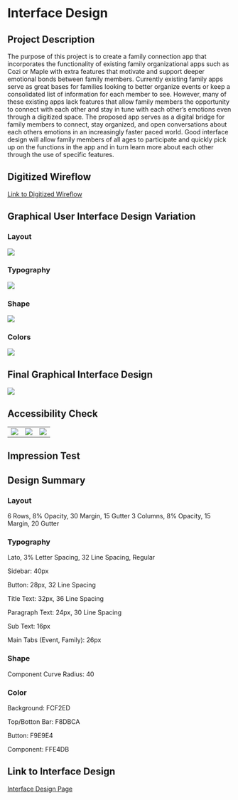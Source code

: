 <h1>Interface Design</h1>
<h2>Project Description</h2>
The purpose of this project is to create a family connection app that incorporates the functionality of existing family organizational apps such as Cozi or Maple with extra features that motivate and support deeper emotional bonds between family members. Currently existing family apps serve as great bases for families looking to better organize events or keep a consolidated list of information for each member to see. However, many of these existing apps lack features that allow family members the opportunity to connect with each other and stay in tune with each other’s emotions even through a digitized space. The proposed app serves as a digital bridge for family members to connect, stay organized, and open conversations about each others emotions in an increasingly faster paced world. Good interface design will allow family members of all ages to participate and quickly pick up on the functions in the app and in turn learn more about each other through the use of specific features.

<h2>Digitized Wireflow</h2>
<a href="https://www.figma.com/file/TovH3HwMOyu7whBS2J3CIy/DH110Assignment6?type=design&node-id=0%3A1&t=YkLNr4qZ4VM0UQ2X-1">Link to Digitized Wireflow</a>

<h2>Graphical User Interface Design Variation</h2>
<h3>Layout</h3>
<img src="../../Media/A06/Layout.png"/>
<h3>Typography</h3>
<img src="../../Media/A06/Typography.png"/>
<h3>Shape</h3>
<img src="../../Media/A06/Shape.png"/>
<h3>Colors</h3>
<img src="../../Media/A06/Color.png"/>
<h2>Final Graphical Interface Design</h2>
<img src="../../Media/A06/FinalInterface.png"/>

<h2>Accessibility Check</h2>
<table>
  <tr>
    <td><img src="../../Media/A06/Contrast1.png"/></td>
    <td><img src="../../Media/A06/Contrast2.png"/></td>
    <td><img src="../../Media/A06/Contrast3.png"/></td>
  </tr>
</table>

<h2>Impression Test</h2>


<h2>Design Summary</h2>
<h3>Layout</h3>
6 Rows, 8% Opacity, 30 Margin, 15 Gutter
3 Columns, 8% Opacity, 15 Margin, 20 Gutter
<h3>Typography</h3>
Lato, 3% Letter Spacing, 32 Line Spacing, Regular

Sidebar: 40px

Button: 28px, 32 Line Spacing

Title Text: 32px, 36 Line Spacing

Paragraph Text: 24px, 30 Line Spacing

Sub Text: 16px

Main Tabs (Event, Family): 26px
<h3>Shape</h3>
Component Curve Radius: 40
<h3>Color</h3>
Background: FCF2ED

Top/Botton Bar: F8DBCA

Button: F9E9E4

Component: FFE4DB

<h2>Link to Interface Design</h2>
<a href="https://www.figma.com/file/TovH3HwMOyu7whBS2J3CIy/DH110Assignment6?type=design&node-id=0%3A1&t=YkLNr4qZ4VM0UQ2X-1">Interface Design Page</a>

